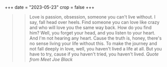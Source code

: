 +++
date = "2023-05-23"
crop = false
+++

>> Love is passion, obsession, someone you can't live without. I say, fall head over heels. Find someone you can love like crazy and who will love you the same way back. How do you find him? Well, you forget your head, and you listen to your heart. And I'm not hearing any heart. Cause the truth is, honey, there's no sense living your life without this. 
>> To make the journey and not fall deeply in love, well, you haven't lived a life at all. But you have to try, cause if you haven't tried, you haven't lived.
*Quote from Meet Joe Black*
